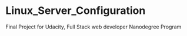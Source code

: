 # Linux_Server_Configuration
Final Project for Udacity, Full Stack web developer Nanodegree Program
